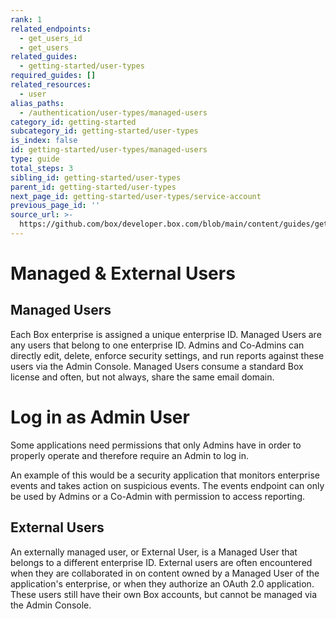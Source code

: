 ```yaml
---
rank: 1
related_endpoints:
  - get_users_id
  - get_users
related_guides:
  - getting-started/user-types
required_guides: []
related_resources:
  - user
alias_paths:
  - /authentication/user-types/managed-users
category_id: getting-started
subcategory_id: getting-started/user-types
is_index: false
id: getting-started/user-types/managed-users
type: guide
total_steps: 3
sibling_id: getting-started/user-types
parent_id: getting-started/user-types
next_page_id: getting-started/user-types/service-account
previous_page_id: ''
source_url: >-
  https://github.com/box/developer.box.com/blob/main/content/guides/getting-started/user-types/managed-users.md
---
```

# Managed & External Users

## Managed Users

Each Box enterprise is assigned a unique enterprise ID. Managed Users are any
users that belong to one enterprise ID. Admins and Co-Admins can directly edit,
delete, enforce security settings, and run reports against these users via the
Admin Console. Managed Users consume a standard Box license and often, but not
always, share the same email domain.

<Message>

# Log in as Admin User

Some applications need permissions that only Admins have in order to
properly operate and therefore require an Admin to log in.

An example of this would be a security application that monitors enterprise
events and takes action on suspicious events. The events endpoint can only
be used by Admins or a Co-Admin with permission to access reporting.

</Message>

## External Users

An externally managed user, or External User, is a Managed
User that belongs to a different enterprise ID. External users are often
encountered when they are collaborated in on content owned by a Managed User of
the application's enterprise, or when they authorize an OAuth 2.0 application.
These users still have their own Box accounts, but cannot be managed via the
Admin Console.

[dc]: https://app.box.com/developers/console
